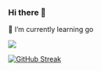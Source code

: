 ### Hi there 👋

🌱 I’m currently learning go

![](https://komarev.com/ghpvc/?username=Amabeusz)

[![GitHub Streak](https://streak-stats.demolab.com/?user=Amabeusz&theme=dark)](https://git.io/streak-stats)

<!--
**Amabeusz/Amabeusz** is a ✨ _special_ ✨ repository because its `README.md` (this file) appears on your GitHub profile.

Here are some ideas to get you started:

- 🔭 I’m currently working on ...
- 🌱 I’m currently learning ...
- 👯 I’m looking to collaborate on ...
- 🤔 I’m looking for help with ...
- 💬 Ask me about ...
- 📫 How to reach me: ...
- 😄 Pronouns: ...
- ⚡ Fun fact: ...
-->
